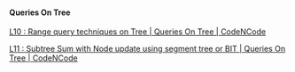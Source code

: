 #### Queries On Tree

[L10 : Range query techniques on Tree | Queries On Tree | CodeNCode](https://youtu.be/3AGntr81TLA)

[L11 : Subtree Sum with Node update using segment tree or BIT | Queries On Tree | CodeNCode](https://youtu.be/oNrlNppqvYI)
